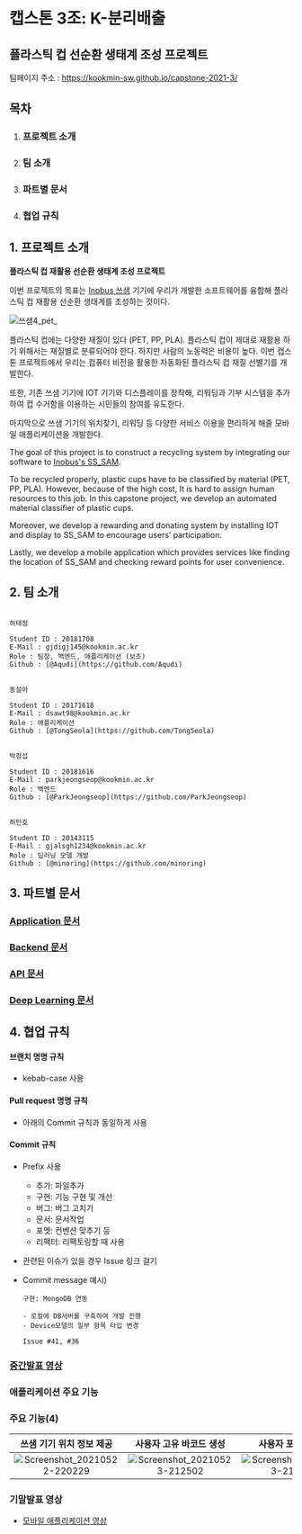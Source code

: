 # 캡스톤 3조: K-분리배출
## 플라스틱 컵 선순환 생태계 조성 프로젝트

팀페이지 주소 : https://kookmin-sw.github.io/capstone-2021-3/

## 목차
1. ### 프로젝트 소개
2. ### 팀 소개
3. ### 파트별 문서
4. ### 협업 규칙


## 1. 프로젝트 소개

**플라스틱 컵 재활용 선순환 생태계 조성 프로젝트**

이번 프로젝트의 목표는 [Inobus 쓰샘](https://www.inobus.co.kr/story) 기기에 우리가 개발한 소프트웨어를 융합해 플라스틱 컵 재활용 선순환 생태계를 조성하는 것이다.

![쓰샘4_pet_](https://user-images.githubusercontent.com/41602422/119304871-e5bc9f80-bca2-11eb-93bd-9b648893d985.png)

플라스틱 컵에는 다양한 재질이 있다 (PET, PP, PLA). 플라스틱 컵이 제대로 재활용 하기 위해서는 재질별로 분류되어야 한다. 하지만 사람의 노동력은 비용이 높다. 이번 캡스톤 프로젝트에서 우리는 컴퓨터 비전을 활용한 자동화된 플라스틱 컵 재질 선별기를 개발한다.

또한, 기존 쓰샘 기기에 IOT 기기와 디스플레이를 장착해, 리워딩과 기부 시스템을 추가하여 컵 수거함을 이용하는 시민들의 참여를 유도한다.

마지막으로 쓰샘 기기의 위치찾기, 리워딩 등 다양한 서비스 이용을 편리하게 해줄 모바일 애플리케이션을 개발한다.

The goal of this project is to construct a recycling system by integrating our software to [Inobus's SS_SAM](https://www.inobus.co.kr/story).

To be recycled properly, plastic cups have to be classified by material (PET, PP, PLA). However, because of the high cost, It is hard to assign human resources to this job. In this capstone project, we develop an automated material classifier of plastic cups.

Moreover, we develop a rewarding and donating system by installing IOT and display to SS_SAM to encourage users’ participation.

Lastly, we develop a mobile application which provides services like finding the location of SS_SAM and checking reward points for user convenience.

## 2. 팀 소개

```

허태정

Student ID : 20181708
E-Mail : gjdigj145@kookmin.ac.kr
Role : 팀장, 백엔드, 애플리케이션 (보조)
Github : [@Aqudi](https://github.com/Aqudi)

```

```

동설아

Student ID : 20171618
E-Mail : dsawt98@kookmin.ac.kr
Role : 애플리케이션
Github : [@TongSeola](https://github.com/TongSeola)

```

```

박정섭

Student ID : 20181616
E-Mail : parkjeongseop@kookmin.ac.kr
Role : 백엔드
Github : [@ParkJeongseop](https://github.com/ParkJeongseop)

```

```

허민호

Student ID : 20143115
E-Mail : gjalsgh1234@kookmin.ac.kr
Role : 딥러닝 모델 개발
Github : [@minoring](https://github.com/minoring)

```

## 3. 파트별 문서

### [Application 문서](app/)

### [Backend 문서](backend/)

### [API 문서](https://kookmin-sw.github.io/capstone-2021-3/backend/docs.html)

### [Deep Learning 문서](deep_learning/)


## 4. 협업 규칙

#### 브랜치 명명 규칙

- kebab-case 사용

#### Pull request 명명 규칙

- 아래의 Commit 규칙과 동일하게 사용

#### Commit 규칙

- Prefix 사용
  - 추가: 파일추가
  - 구현: 기능 구현 및 개선
  - 버그: 버그 고치기
  - 문서: 문서작업
  - 포멧: 컨벤션 맞추기 등
  - 리팩터: 리팩토링할 때 사용
- 관련된 이슈가 있을 경우 Issue 링크 걸기
- Commit message 예시)

  ```
  구현: MongoDB 연동

  - 로컬에 DB서버를 구축하여 개발 진행
  - Device모델의 일부 항목 타입 변경

  Issue #41, #36
  ```

### [중간발표 영상](https://www.youtube.com/watch?v=s_GYntMXemY)

### 애플리케이션 주요 기능
### 주요 기능(4)
| 쓰샘 기기 위치 정보 제공 | 사용자 고유 바코드 생성 | 사용자 포인트 조회 | 기관의 사용 랭킹 조회 |
| :---------------------: | :---------------------: | :---------------: | :-------------------: |
| ![Screenshot_20210522-220229](https://user-images.githubusercontent.com/41602422/119292287-0f69cc80-bc8b-11eb-899a-b40e16d1014e.jpg) |                                           ![Screenshot_20210523-212502](https://user-images.githubusercontent.com/41602422/119292306-15f84400-bc8b-11eb-90af-91382cd52949.jpg) |                                           ![Screenshot_20210523-212903](https://user-images.githubusercontent.com/41602422/119292390-3f18d480-bc8b-11eb-9f98-866fb19369f0.jpg) |                                           ![Screenshot_20210523-212455](https://user-images.githubusercontent.com/41602422/119292409-46d87900-bc8b-11eb-9d76-d897873d165d.jpg) |

### 기말발표 영상
- [모바일 애플리케이션 영상](https://youtu.be/_0m1UuL8_5k)

